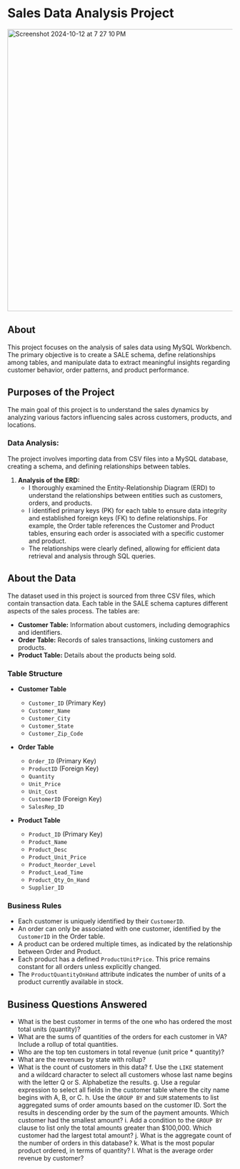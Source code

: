 # Sales Data Analysis Project
<img width="632" alt="Screenshot 2024-10-12 at 7 27 10 PM" src="https://github.com/user-attachments/assets/e92673d1-c8d0-4299-8212-ad391ab370c5">

## About
This project focuses on the analysis of sales data using MySQL Workbench. The primary objective is to create a SALE schema, define relationships among tables, and manipulate data to extract meaningful insights regarding customer behavior, order patterns, and product performance.

## Purposes of the Project
The main goal of this project is to understand the sales dynamics by analyzing various factors influencing sales across customers, products, and locations.

### Data Analysis:
The project involves importing data from CSV files into a MySQL database, creating a schema, and defining relationships between tables.

1. **Analysis of the ERD:**
    - I thoroughly examined the Entity-Relationship Diagram (ERD) to understand the relationships between entities such as customers, orders, and products.
    - I identified primary keys (PK) for each table to ensure data integrity and established foreign keys (FK) to define relationships. For example, the Order table references the Customer and Product tables, ensuring each order is associated with a specific customer and product.
    - The relationships were clearly defined, allowing for efficient data retrieval and analysis through SQL queries.

## About the Data
The dataset used in this project is sourced from three CSV files, which contain transaction data. Each table in the SALE schema captures different aspects of the sales process. The tables are:

- **Customer Table:** Information about customers, including demographics and identifiers.
- **Order Table:** Records of sales transactions, linking customers and products.
- **Product Table:** Details about the products being sold.

### Table Structure
- **Customer Table**
    - `Customer_ID` (Primary Key)
    - `Customer_Name`
    - `Customer_City`
    - `Customer_State`
    - `Customer_Zip_Code`

- **Order Table**
    - `Order_ID` (Primary Key)
    - `ProductID` (Foreign Key)
    - `Quantity`
    - `Unit_Price`
    - `Unit_Cost`
    - `CustomerID` (Foreign Key)
    - `SalesRep_ID`

- **Product Table**
    - `Product_ID` (Primary Key)
    - `Product_Name`
    - `Product_Desc`
    - `Product_Unit_Price`
    - `Product_Reorder_Level`
    - `Product_Lead_Time`
    - `Product_Qty_On_Hand`
    - `Supplier_ID`

### Business Rules
- Each customer is uniquely identified by their `CustomerID`.
- An order can only be associated with one customer, identified by the `CustomerID` in the Order table.
- A product can be ordered multiple times, as indicated by the relationship between Order and Product.
- Each product has a defined `ProductUnitPrice`. This price remains constant for all orders unless explicitly changed.
- The `ProductQuantityOnHand` attribute indicates the number of units of a product currently available in stock.

## Business Questions Answered
-  What is the best customer in terms of the one who has ordered the most total units (quantity)?
- What are the sums of quantities of the orders for each customer in VA? Include a rollup of total quantities.
- Who are the top ten customers in total revenue (unit price * quantity)?
- What are the revenues by state with rollup?
- What is the count of customers in this data?
f. Use the `LIKE` statement and a wildcard character to select all customers whose last name begins with the letter Q or S. Alphabetize the results.
g. Use a regular expression to select all fields in the customer table where the city name begins with A, B, or C.
h. Use the `GROUP BY` and `SUM` statements to list aggregated sums of order amounts based on the customer ID. Sort the results in descending order by the sum of the payment amounts. Which customer had the smallest amount?
i. Add a condition to the `GROUP BY` clause to list only the total amounts greater than $100,000. Which customer had the largest total amount?
j. What is the aggregate count of the number of orders in this database?
k. What is the most popular product ordered, in terms of quantity?
l. What is the average order revenue by customer?



